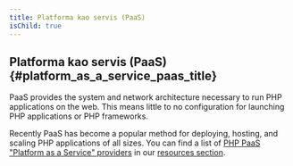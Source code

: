 ```yaml
---
title: Platforma kao servis (PaaS)
isChild: true
---
```


## Platforma kao servis (PaaS)  {#platform_as_a_service_paas_title}

PaaS provides the system and network architecture necessary to run PHP applications on the web. This means little to no 
configuration for launching PHP applications or PHP frameworks. 

Recently PaaS has become a popular method for deploying, hosting, and scaling PHP applications of all sizes. You can 
find a list of [PHP PaaS "Platform as a Service" providers](#php_paas_providers) in our [resources section](#resources). 